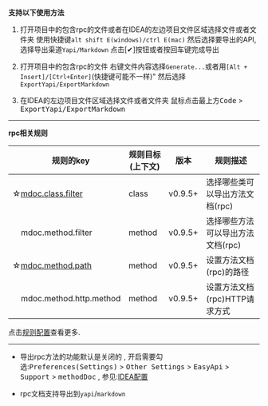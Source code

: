 **支持以下使用方法**

1. 打开项目中的包含rpc的文件或者在IDEA的左边项目文件区域选择文件或者文件夹
    使用快捷键`alt shift E(windows)/ctrl E(mac)`
    然后选择要导出的API,选择导出渠道`Yapi/Markdown`
    点击[✔]按钮或者按回车键完成导出
    
2. 打开项目中的包含rpc的文件
    右键文件内容选择`Generate...`或者用`[Alt + Insert]/[Ctrl+Enter]`(快捷键可能不一样)"
    然后选择`ExportYapi/ExportMarkdown`

3. 在IDEA的左边项目文件区域选择文件或者文件夹
    鼠标点击最上方<kbd>Code</kbd> > <kbd>ExportYapi/ExportMarkdown</kbd>

---

**rpc相关规则**

| &nbsp;&nbsp;&nbsp;&nbsp;规则的key | 规则目标(上下文) | 版本 | 规则描述 |
| ------------ | ------------ | ------------ |------------ |
| ☆[mdoc.class.filter](/setting/rules/mdoc_class_filter.html) | class | v0.9.5+ | 选择哪些类可以导出方法文档(rpc) |
| &nbsp;&nbsp;&nbsp;&nbsp;mdoc.method.filter | method | v0.9.5+ | 选择哪些方法可以导出方法文档(rpc) |
| ☆[mdoc.method.path](/setting/rules/mdoc_method_path.html) | method | v0.9.5+ | 设置方法文档(rpc)的路径 |
| &nbsp;&nbsp;&nbsp;&nbsp;mdoc.method.http.method | method | v0.9.5+ | 设置方法文档(rpc)HTTP请求方式 |

点击[规则配置](/setting/config-rule.html)查看更多.

----

- 导出rpc方法的功能默认是关闭的 , 开启需要勾选:<kbd>Preferences(Settings)</kbd> > <kbd>Other Settings</kbd> > <kbd>EasyApi</kbd> > <kbd>Support</kbd> > <kbd>methodDoc</kbd> , 参见:[IDEA配置](/setting/ide-setting.html)

- rpc文档支持导出到`yapi`/`markdown`
